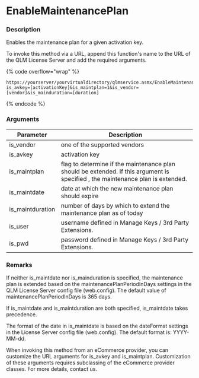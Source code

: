 # EnableMaintenancePlan

### Description

Enables the maintenance plan for a given activation key.

To invoke this method via a URL, append this function's name to the URL of the QLM License Server and add the required arguments.

{% code overflow="wrap" %}
```http
https://yourserver/yourvirtualdirectory/qlmservice.asmx/EnableMaintenancePlan?is_avkey=[activationKey]&is_maintplan=1&is_vendor=[vendor]&is_mainduration=[duration]
```
{% endcode %}

### Arguments

| Parameter         | Description                                                                                                                     |
| ----------------- | ------------------------------------------------------------------------------------------------------------------------------- |
| is\_vendor        | one of the supported vendors                                                                                                    |
| is\_avkey         | activation key                                                                                                                  |
| is\_maintplan     | flag to determine if the maintenance plan should be extended. If this argument is specified , the maintenance plan is extended. |
| is\_maintdate     | date at which the new maintenance plan should expire                                                                            |
| is\_maintduration | number of days by which to extend the maintenance plan as of today                                                              |
| is\_user          | username defined in Manage Keys / 3rd Party Extensions.                                                                         |
| is\_pwd           | password defined in Manage Keys / 3rd Party Extensions.                                                                         |

### Remarks

If neither is\_maintdate nor is\_mainduration is specified, the maintenance plan is extended based on the maintenancePlanPeriodInDays settings in the QLM License Server config file (web.config). The default value of maintenancePlanPeriodInDays is 365 days.

If is\_maintdate and is\_maintduration are both specified, is\_maintdate takes precedence.

The format of the date in is\_maintdate is based on the dateFormat settings in the License Server config file (web.config). The default format is: YYYY-MM-dd.

When invoking this method from an eCommerce provider, you can customize the URL arguments for is\_avkey and is\_maintplan. Customization of these arguments requires subclassing of the eCommerce provider classes. For more details, contact us.
